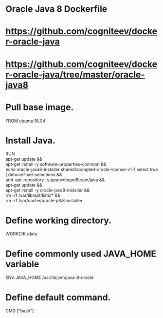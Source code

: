 #
# Oracle Java 8 Dockerfile
#
# https://github.com/cogniteev/docker-oracle-java
# https://github.com/cogniteev/docker-oracle-java/tree/master/oracle-java8
#

# Pull base image.
FROM ubuntu:16.04

# Install Java.
RUN \
  apt-get update && \
  apt-get install -y software-properties-common && \
  echo oracle-java8-installer shared/accepted-oracle-license-v1-1 select true | debconf-set-selections && \
  add-apt-repository -y ppa:webupd8team/java && \
  apt-get update && \
  apt-get install -y oracle-java8-installer && \
  rm -rf /var/lib/apt/lists/* && \
  rm -rf /var/cache/oracle-jdk8-installer


# Define working directory.
WORKDIR /data

# Define commonly used JAVA_HOME variable
ENV JAVA_HOME /usr/lib/jvm/java-8-oracle

# Define default command.
CMD ["bash"]
